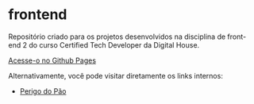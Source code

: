 # frontend
Repositório criado para os projetos desenvolvidos na disciplina de front-end 2 do curso Certified Tech Developer da Digital House.

[Acesse-o no Github Pages](https://mdaffonso.github.io/frontend2/)

Alternativamente, você pode visitar diretamente os links internos:

+ [Perigo do Pão](https://mdaffonso.github.io/frontend2/averages/)